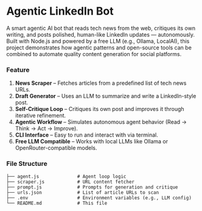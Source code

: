 # Agentic LinkedIn Bot

A smart agentic AI bot that reads tech news from the web, critiques its own writing, and posts polished, human-like LinkedIn updates — autonomously. Built with Node.js and powered by a free LLM (e.g., Ollama, LocalAI), this project demonstrates how agentic patterns and open-source tools can be combined to automate quality content generation for social platforms.

### Feature

  1. **News Scraper** – Fetches articles from a predefined list of tech news URLs. 
  2. **Draft Generator** – Uses an LLM to summarize and write a LinkedIn-style post.
  3. **Self-Critique Loop** – Critiques its own post and improves it through iterative refinement.
  4. **Agentic Workflow** – Simulates autonomous agent behavior (Read → Think → Act → Improve).
  5. **CLI Interface** – Easy to run and interact with via terminal.
  5. **Free LLM Compatible** – Works with local LLMs like Ollama or OpenRouter-compatible models.

### File Structure
``` ├── index.js              # Main entrypoint
├── agent.js              # Agent loop logic
├── scraper.js            # URL content fetcher
├── prompt.js             # Prompts for generation and critique
├── urls.json             # List of article URLs to scan
├── .env                  # Environment variables (e.g., LLM config)
└── README.md             # This file
```
